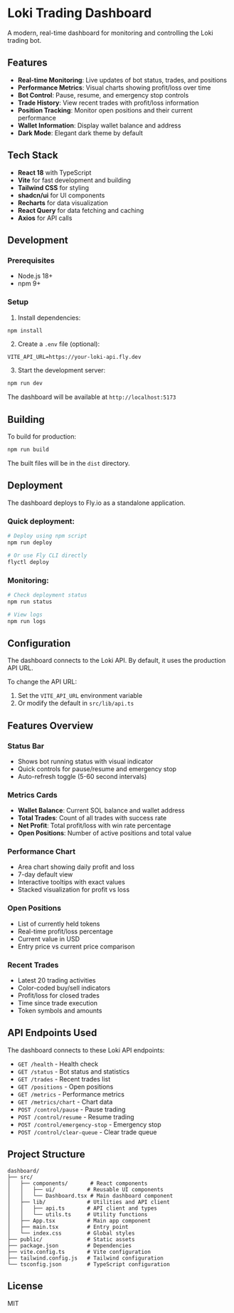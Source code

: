 # Loki Trading Dashboard

A modern, real-time dashboard for monitoring and controlling the Loki trading bot.

## Features

- **Real-time Monitoring**: Live updates of bot status, trades, and positions
- **Performance Metrics**: Visual charts showing profit/loss over time
- **Bot Control**: Pause, resume, and emergency stop controls
- **Trade History**: View recent trades with profit/loss information
- **Position Tracking**: Monitor open positions and their current performance
- **Wallet Information**: Display wallet balance and address
- **Dark Mode**: Elegant dark theme by default

## Tech Stack

- **React 18** with TypeScript
- **Vite** for fast development and building
- **Tailwind CSS** for styling
- **shadcn/ui** for UI components
- **Recharts** for data visualization
- **React Query** for data fetching and caching
- **Axios** for API calls

## Development

### Prerequisites

- Node.js 18+
- npm 9+

### Setup

1. Install dependencies:
```bash
npm install
```

2. Create a `.env` file (optional):
```env
VITE_API_URL=https://your-loki-api.fly.dev
```

3. Start the development server:
```bash
npm run dev
```

The dashboard will be available at `http://localhost:5173`

## Building

To build for production:

```bash
npm run build
```

The built files will be in the `dist` directory.

## Deployment

The dashboard deploys to Fly.io as a standalone application.

### Quick deployment:

```bash
# Deploy using npm script
npm run deploy

# Or use Fly CLI directly
flyctl deploy
```

### Monitoring:

```bash
# Check deployment status
npm run status

# View logs
npm run logs
```

## Configuration

The dashboard connects to the Loki API. By default, it uses the production API URL.

To change the API URL:
1. Set the `VITE_API_URL` environment variable
2. Or modify the default in `src/lib/api.ts`

## Features Overview

### Status Bar
- Shows bot running status with visual indicator
- Quick controls for pause/resume and emergency stop
- Auto-refresh toggle (5-60 second intervals)

### Metrics Cards
- **Wallet Balance**: Current SOL balance and wallet address
- **Total Trades**: Count of all trades with success rate
- **Net Profit**: Total profit/loss with win rate percentage
- **Open Positions**: Number of active positions and total value

### Performance Chart
- Area chart showing daily profit and loss
- 7-day default view
- Interactive tooltips with exact values
- Stacked visualization for profit vs loss

### Open Positions
- List of currently held tokens
- Real-time profit/loss percentage
- Current value in USD
- Entry price vs current price comparison

### Recent Trades
- Latest 20 trading activities
- Color-coded buy/sell indicators
- Profit/loss for closed trades
- Time since trade execution
- Token symbols and amounts

## API Endpoints Used

The dashboard connects to these Loki API endpoints:

- `GET /health` - Health check
- `GET /status` - Bot status and statistics
- `GET /trades` - Recent trades list
- `GET /positions` - Open positions
- `GET /metrics` - Performance metrics
- `GET /metrics/chart` - Chart data
- `POST /control/pause` - Pause trading
- `POST /control/resume` - Resume trading
- `POST /control/emergency-stop` - Emergency stop
- `POST /control/clear-queue` - Clear trade queue

## Project Structure

```
dashboard/
├── src/
│   ├── components/       # React components
│   │   ├── ui/          # Reusable UI components
│   │   └── Dashboard.tsx # Main dashboard component
│   ├── lib/             # Utilities and API client
│   │   ├── api.ts       # API client and types
│   │   └── utils.ts     # Utility functions
│   ├── App.tsx          # Main app component
│   ├── main.tsx         # Entry point
│   └── index.css        # Global styles
├── public/              # Static assets
├── package.json         # Dependencies
├── vite.config.ts       # Vite configuration
├── tailwind.config.js   # Tailwind configuration
└── tsconfig.json        # TypeScript configuration
```

## License

MIT
